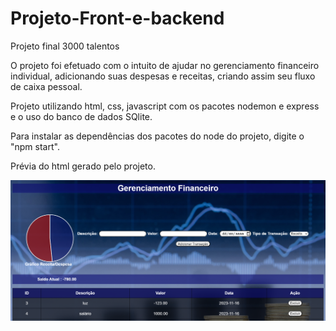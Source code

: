 # Projeto-Front-e-backend
Projeto final 3000 talentos

O projeto foi efetuado com o intuito de ajudar no gerenciamento financeiro individual, adicionando suas despesas e receitas, criando assim seu fluxo de caixa pessoal.

Projeto utilizando html, css, javascript com os pacotes nodemon e express e o uso do banco de dados SQlite.

Para instalar as dependências dos pacotes do node do projeto, digite o "npm start".

Prévia do html gerado pelo projeto.

![Prévia do html gerado pelo projeto](Print_projeto.PNG)
